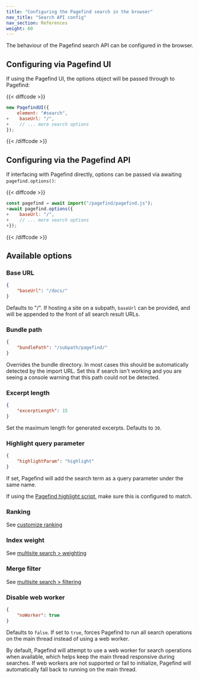 ```yaml
---
title: "Configuring the Pagefind search in the browser"
nav_title: "Search API config"
nav_section: References
weight: 60
---
```


The behaviour of the Pagefind search API can be configured in the browser.

## Configuring via Pagefind UI

If using the Pagefind UI, the options object will be passed through to Pagefind:

{{< diffcode >}}
```js
new PagefindUI({
    element: "#search",
+    baseUrl: "/",
+    // ... more search options
});
```
{{< /diffcode >}}

## Configuring via the Pagefind API

If interfacing with Pagefind directly, options can be passed via awaiting `pagefind.options()`:

{{< diffcode >}}
```js
const pagefind = await import("/pagefind/pagefind.js");
+await pagefind.options({
+    baseUrl: "/",
+    // ... more search options
+});
```
{{< /diffcode >}}

## Available options

### Base URL

```json
{
    "baseUrl": "/docs/"
}
```

Defaults to "/". If hosting a site on a subpath, `baseUrl` can be provided, and will be appended to the front of all search result URLs.

### Bundle path

```json
{
    "bundlePath": "/subpath/pagefind/"
}
```

Overrides the bundle directory. In most cases this should be automatically detected by the import URL. Set this if search isn't working and you are seeing a console warning that this path could not be detected.

### Excerpt length

```json
{
    "excerptLength": 15
}
```

Set the maximum length for generated excerpts. Defaults to `30`.

### Highlight query parameter

```json
{
    "highlightParam": "highlight"
}
```

If set, Pagefind will add the search term as a query parameter under the same name.

If using the [Pagefind highlight script](/docs/highlighting/), make sure this is configured to match.

### Ranking

See [customize ranking](/docs/ranking/)

### Index weight

See [multisite search > weighting](/docs/multisite/#changing-the-weighting-of-individual-indexes)

### Merge filter

See [multisite search > filtering](/docs/multisite/#filtering-results-by-index)

### Disable web worker

```json
{
    "noWorker": true
}
```

Defaults to `false`. If set to `true`, forces Pagefind to run all search operations on the main thread instead of using a web worker.

By default, Pagefind will attempt to use a web worker for search operations when available, which helps keep the main thread responsive during searches. If web workers are not supported or fail to initialize, Pagefind will automatically fall back to running on the main thread.
